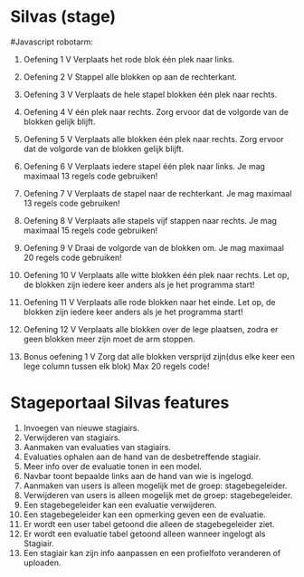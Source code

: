 # Silvas (stage)

#Javascript robotarm:
1. Oefening 1 V
Verplaats het rode blok één plek naar links.
2. Oefening 2 V
Stappel alle blokken op aan de rechterkant.
3. Oefening 3 V
Verplaats de hele stapel blokken één plek naar rechts.
4. Oefening 4 V
één plek naar rechts. Zorg ervoor dat de volgorde van de blokken gelijk blijft.
5. Oefening 5 V
Verplaats alle blokken één plek naar rechts. Zorg ervoor dat de volgorde van de blokken gelijk blijft. 
6. Oefening 6  V
Verplaats iedere stapel één plek naar links.
Je mag maximaal 13 regels code gebruiken!
7. Oefening 7 V
Verplaats de stapel naar de rechterkant.
Je mag maximaal 13 regels code gebruiken!
8. Oefening 8 V
Verplaats alle stapels vijf stappen naar rechts.
Je mag maximaal 15 regels code gebruiken!
9. Oefening 9 V
Draai de volgorde van de blokken om.
Je mag maximaal 20 regels code gebruiken!
10. Oefening 10 V
Verplaats alle witte blokken één plek naar rechts. 
Let op, de blokken zijn iedere keer anders als je het programma start!
11. Oefening 11 V
Verplaats alle rode blokken naar het einde.
Let op, de blokken zijn iedere keer anders als je het programma start!
12. Oefening 12 V
Verplaats alle blokken over de lege plaatsen, zodra er geen blokken meer zijn moet de arm stoppen.

1. Bonus oefening 1 V
Zorg dat alle blokken versprijd zijn(dus elke keer een lege column tussen elk blok)
Max 20 regels code!

# Stageportaal Silvas features
1. Invoegen van nieuwe stagiairs.
2. Verwijderen van stagiairs.
3. Aanmaken van evaluaties van stagiairs.
4. Evaluaties ophalen aan de hand van de desbetreffende stagiair.
5. Meer info over de evaluatie tonen in een model.
6. Navbar toont bepaalde links aan de hand van wie is ingelogd.
7. Aanmaken van users is alleen mogelijk met de groep: stagebegeleider.
8. Verwijderen van users is alleen mogelijk met de groep: stagebegeleider.
9. Een stagebegeleider kan een evaluatie verwijderen.
10. Een stagebegeleider kan een opmerking geven een de evaluatie.
12. Er wordt een user tabel getoond die alleen de stagebegeleider ziet.
13. Er wordt een evaluatie tabel getoond alleen wanneer ingelogt als Stagiair.
14. Een stagiair kan zijn info aanpassen en een profielfoto veranderen of uploaden.
